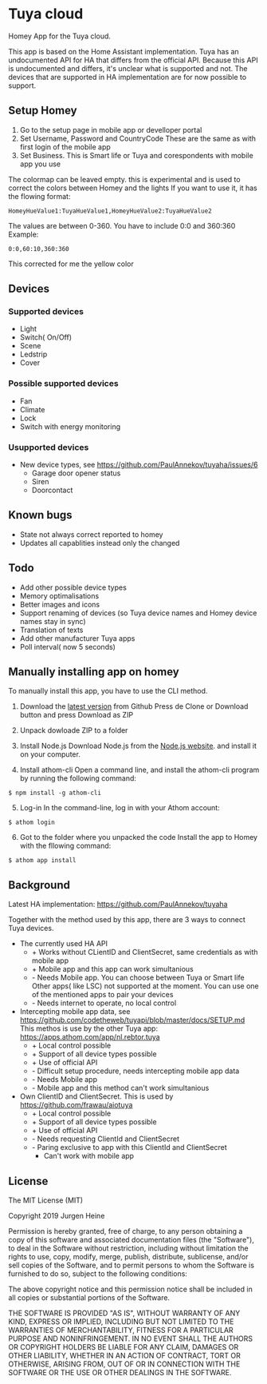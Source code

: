 # Tuya cloud

Homey App for the Tuya cloud.

This app is based on the Home Assistant implementation. Tuya has an undocumented API for HA that differs from the official API.
Because this API is undocumented and differs, it's unclear what is supported and not. The devices that are supported in HA implementation
are for now possible to support. 

## Setup Homey
1. Go to the setup page in mobile app or develloper portal
2. Set Username, Password and CountryCode
   These are the same as with first login of the mobile app
3. Set Business. This is Smart life or Tuya and corespondents with mobile app you use

The colormap can be leaved empty. this is experimental and is used to correct the colors between Homey and the lights
If you want to use it, it has the flowing format: 
```
HomeyHueValue1:TuyaHueValue1,HomeyHueValue2:TuyaHueValue2
```
The values are between 0-360. You have to include 0:0 and 360:360
Example:
```
0:0,60:10,360:360
```
This corrected for me the yellow color

## Devices
### Supported devices
- Light
- Switch( On/Off)
- Scene
- Ledstrip
- Cover

### Possible supported devices
- Fan
- Climate
- Lock
- Switch with energy monitoring

### Usupported devices
- New device types, see https://github.com/PaulAnnekov/tuyaha/issues/6
	- Garage door opener status
	- Siren 
	- Doorcontact

## Known bugs
- State not always correct reported to homey
- Updates all capablities instead only the changed

## Todo 
- Add other possible device types
- Memory optimalisations
- Better images and icons
- Support renaming of devices (so Tuya device names and Homey device names stay in sync)
- Translation of texts
- Add other manufacturer Tuya apps
- Poll interval( now 5 seconds)

## Manually installing app on homey
To manually install this app, you have to use the CLI method.

1. Download the [latest version](https://github.com/jurgenheine/com.tuya.cloud) from Github
Press de Clone or Download button and press Download as ZIP

2. Unpack dowloade ZIP to a folder

3.  Install Node.js
	Download Node.js from the [Node.js website](https://nodejs.org/en/). and install it on your computer.

4. Install athom-cli
Open a command line, and install the athom-cli program by running the following command:
```
$ npm install -g athom-cli
```

5. Log-in
In the command-line, log in with your Athom account:
```
$ athom login
```

6. Got to the folder where you unpacked the code
Install the app to Homey with the fllowing command:
```
$ athom app install
```

## Background

Latest HA implementation: https://github.com/PaulAnnekov/tuyaha

Together with the method used by this app, there are 3 ways to connect Tuya devices. 
- The currently used HA API
	+ \+ Works without CLientID and ClientSecret, same credentials as with mobile app
	+ \+ Mobile app and this app can work simultanious
	- \- Needs Mobile app. You can choose between Tuya or Smart life Other apps( like LSC) not supported at the moment. You can use one of the mentioned apps to pair your devices
	- \- Needs internet to operate, no local control
- Intercepting mobile app data, see https://github.com/codetheweb/tuyapi/blob/master/docs/SETUP.md
  This methos is use by the other Tuya app: https://apps.athom.com/app/nl.rebtor.tuya
	+ \+ Local control possible
	+ \+ Support of all device types possible
	+ \+ Use of official API
	- \- Difficult setup procedure, needs intercepting mobile app data
	- \- Needs Mobile app
	- \- Mobile app and this method can't work simultanious
- Own ClientID and ClientSecret. This is used by https://github.com/frawau/aiotuya
	+ \+ Local control possible
	+ \+ Support of all device types possible
	+ \+ Use of official API
	- \- Needs requesting ClientId and ClientSecret
	- \- Paring exclusive to app with this ClientId and ClientSecret
		- Can't work with mobile app

## License
The MIT License (MIT)

Copyright 2019 Jurgen Heine

Permission is hereby granted, free of charge, to any person obtaining a copy
of this software and associated documentation files (the "Software"), to deal
in the Software without restriction, including without limitation the rights
to use, copy, modify, merge, publish, distribute, sublicense, and/or sell
copies of the Software, and to permit persons to whom the Software is
furnished to do so, subject to the following conditions:

The above copyright notice and this permission notice shall be included in
all copies or substantial portions of the Software.

THE SOFTWARE IS PROVIDED "AS IS", WITHOUT WARRANTY OF ANY KIND, EXPRESS OR
IMPLIED, INCLUDING BUT NOT LIMITED TO THE WARRANTIES OF MERCHANTABILITY,
FITNESS FOR A PARTICULAR PURPOSE AND NONINFRINGEMENT. IN NO EVENT SHALL THE
AUTHORS OR COPYRIGHT HOLDERS BE LIABLE FOR ANY CLAIM, DAMAGES OR OTHER
LIABILITY, WHETHER IN AN ACTION OF CONTRACT, TORT OR OTHERWISE, ARISING FROM,
OUT OF OR IN CONNECTION WITH THE SOFTWARE OR THE USE OR OTHER DEALINGS IN
THE SOFTWARE.
